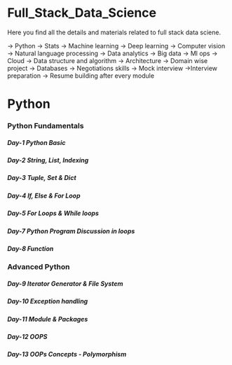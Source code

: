 # Full_Stack_Data_Science

Here you find all the details and materials related to full stack data sciene.

-> Python
-> Stats
-> Machine learning
-> Deep learning
-> Computer vision
-> Natural language processing
-> Data analytics
-> Big data
-> Ml ops
-> Cloud
-> Data structure and algorithm
-> Architecture
-> Domain wise project
-> Databases
-> Negotiations skills
-> Mock interview
->Interview preparation
-> Resume building after every module

# **Python** 

### **Python Fundamentals**

##### Day-1 Python Basic
##### Day-2 String, List, Indexing
##### Day-3 Tuple, Set & Dict
##### Day-4 If, Else & For Loop
##### Day-5 For Loops & While loops
##### Day-7 Python Program Discussion in loops
##### Day-8 Function 

### **Advanced Python**

##### Day-9 Iterator Generator & File System
##### Day-10 Exception handling 
##### Day-11 Module & Packages
##### Day-12 OOPS 
##### Day-13 OOPs Concepts - Polymorphism



